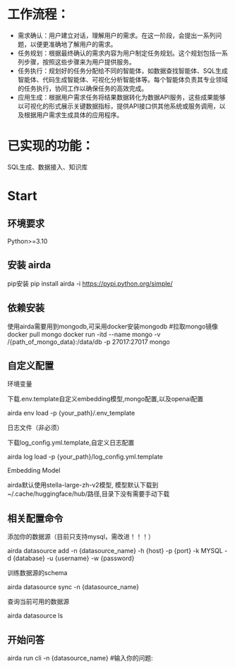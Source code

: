 # 工作流程：
- 需求确认：用户建立对话，理解用户的需求。在这一阶段，会提出一系列问题，以便更准确地了解用户的需求。
- 任务规划：根据最终确认的需求内容为用户制定任务规划。这个规划包括一系列步骤，按照这些步骤来为用户提供服务。
- 任务执行：规划好的任务分配给不同的智能体，如数据查找智能体、SQL生成智能体、代码生成智能体、可视化分析智能体等。每个智能体负责其专业领域的任务执行，协同工作以确保任务的高效完成。
- 应用生成：根据用户需求任务将结果数据转化为数据API服务，这些成果能够以可视化的形式展示关键数据指标，提供API接口供其他系统或服务调用，以及根据用户需求生成具体的应用程序。

# 已实现的功能：
SQL生成、数据接入、知识库

# Start
## 环境要求
Python>=3.10
## 安装 airda
pip安装
pip install airda -i https://pypi.python.org/simple/
## 依赖安装
使用airda需要用到mongodb,可采用docker安装mongodb
#拉取mongo镜像
docker pull mongo
docker run -itd --name mongo -v /{path_of_mongo_data}:/data/db -p 27017:27017 mongo
## 自定义配置
环境变量

下载.env.template自定义embedding模型,mongo配置,以及openai配置

airda env load -p {your_path}/.env_template

日志文件（非必须）

下载log_config.yml.template,自定义日志配置

airda log load -p {your_path}/log_config.yml.template

Embedding Model

airda默认使用stella-large-zh-v2模型, 模型默认下载到~/.cache/huggingface/hub/路径,目录下没有需要手动下载

## 相关配置命令

添加你的数据源（目前只支持mysql，需改进！！！）

airda datasource add -n {datasource_name} -h {host} -p {port} -k MYSQL -d {database} -u {username} -w {password}

训练数据源的schema

airda datasource sync -n {datasource_name}

查询当前可用的数据源

airda datasource ls

## 开始问答

airda run cli -n {datasource_name}
#输入你的问题:
